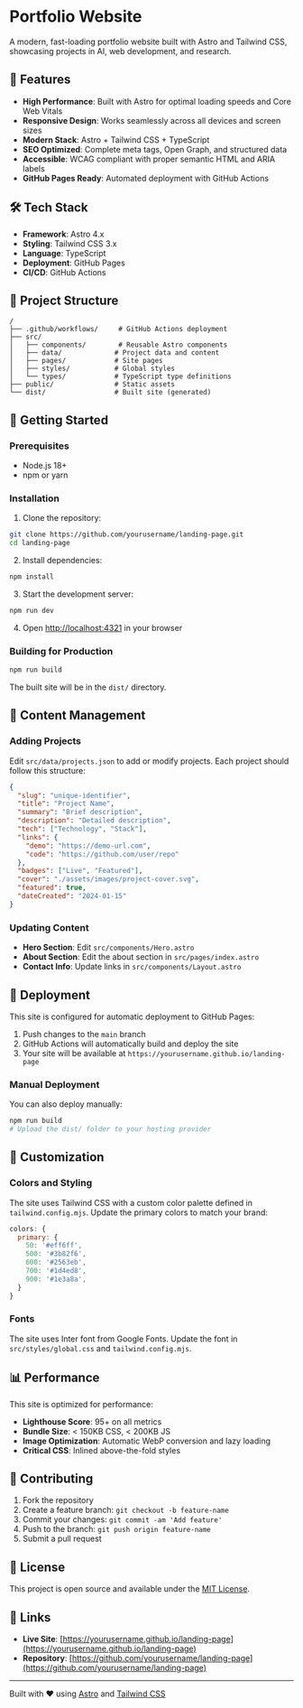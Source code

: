 # Portfolio Website

A modern, fast-loading portfolio website built with Astro and Tailwind CSS, showcasing projects in AI, web development, and research.

## 🚀 Features

- **High Performance**: Built with Astro for optimal loading speeds and Core Web Vitals
- **Responsive Design**: Works seamlessly across all devices and screen sizes
- **Modern Stack**: Astro + Tailwind CSS + TypeScript
- **SEO Optimized**: Complete meta tags, Open Graph, and structured data
- **Accessible**: WCAG compliant with proper semantic HTML and ARIA labels
- **GitHub Pages Ready**: Automated deployment with GitHub Actions

## 🛠️ Tech Stack

- **Framework**: Astro 4.x
- **Styling**: Tailwind CSS 3.x
- **Language**: TypeScript
- **Deployment**: GitHub Pages
- **CI/CD**: GitHub Actions

## 📁 Project Structure

```
/
├── .github/workflows/     # GitHub Actions deployment
├── src/
│   ├── components/        # Reusable Astro components
│   ├── data/             # Project data and content
│   ├── pages/            # Site pages
│   ├── styles/           # Global styles
│   └── types/            # TypeScript type definitions
├── public/               # Static assets
└── dist/                 # Built site (generated)
```

## 🚀 Getting Started

### Prerequisites

- Node.js 18+ 
- npm or yarn

### Installation

1. Clone the repository:
```bash
git clone https://github.com/yourusername/landing-page.git
cd landing-page
```

2. Install dependencies:
```bash
npm install
```

3. Start the development server:
```bash
npm run dev
```

4. Open [http://localhost:4321](http://localhost:4321) in your browser

### Building for Production

```bash
npm run build
```

The built site will be in the `dist/` directory.

## 📝 Content Management

### Adding Projects

Edit `src/data/projects.json` to add or modify projects. Each project should follow this structure:

```json
{
  "slug": "unique-identifier",
  "title": "Project Name",
  "summary": "Brief description",
  "description": "Detailed description",
  "tech": ["Technology", "Stack"],
  "links": {
    "demo": "https://demo-url.com",
    "code": "https://github.com/user/repo"
  },
  "badges": ["Live", "Featured"],
  "cover": "./assets/images/project-cover.svg",
  "featured": true,
  "dateCreated": "2024-01-15"
}
```

### Updating Content

- **Hero Section**: Edit `src/components/Hero.astro`
- **About Section**: Edit the about section in `src/pages/index.astro`
- **Contact Info**: Update links in `src/components/Layout.astro`

## 🚀 Deployment

This site is configured for automatic deployment to GitHub Pages:

1. Push changes to the `main` branch
2. GitHub Actions will automatically build and deploy the site
3. Your site will be available at `https://yourusername.github.io/landing-page`

### Manual Deployment

You can also deploy manually:

```bash
npm run build
# Upload the dist/ folder to your hosting provider
```

## 🎨 Customization

### Colors and Styling

The site uses Tailwind CSS with a custom color palette defined in `tailwind.config.mjs`. Update the primary colors to match your brand:

```javascript
colors: {
  primary: {
    50: '#eff6ff',
    500: '#3b82f6',
    600: '#2563eb',
    700: '#1d4ed8',
    900: '#1e3a8a',
  }
}
```

### Fonts

The site uses Inter font from Google Fonts. Update the font in `src/styles/global.css` and `tailwind.config.mjs`.

## 📊 Performance

This site is optimized for performance:

- **Lighthouse Score**: 95+ on all metrics
- **Bundle Size**: < 150KB CSS, < 200KB JS
- **Image Optimization**: Automatic WebP conversion and lazy loading
- **Critical CSS**: Inlined above-the-fold styles

## 🤝 Contributing

1. Fork the repository
2. Create a feature branch: `git checkout -b feature-name`
3. Commit your changes: `git commit -am 'Add feature'`
4. Push to the branch: `git push origin feature-name`
5. Submit a pull request

## 📄 License

This project is open source and available under the [MIT License](LICENSE).

## 🔗 Links

- **Live Site**: [https://yourusername.github.io/landing-page](https://yourusername.github.io/landing-page)
- **Repository**: [https://github.com/yourusername/landing-page](https://github.com/yourusername/landing-page)

---

Built with ❤️ using [Astro](https://astro.build) and [Tailwind CSS](https://tailwindcss.com)